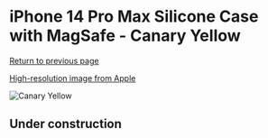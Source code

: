 # iPhone 14 Pro Max Silicone Case with MagSafe - Canary Yellow

[Return to previous page](/iphone_14)

[High-resolution image from Apple](https://store.storeimages.cdn-apple.com/8756/as-images.apple.com/is/MQUL3?wid=4500&hei=4500&fmt=png)

<div style="width: 500px"><img src="/everyphone/MQUL3.png" alt="Canary Yellow"></div>

## Under construction
